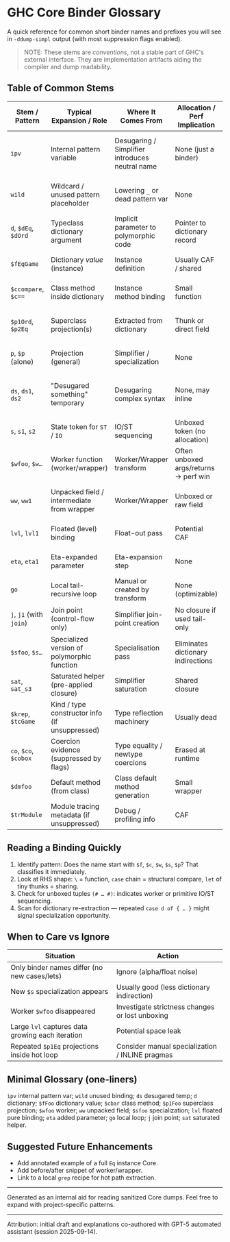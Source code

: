 # GHC Core Binder Glossary

A quick reference for common short binder names and prefixes you will see in `-ddump-simpl` output (with most suppression flags enabled).

> NOTE: These stems are *conventions*, not a stable part of GHC's external interface. They are implementation artifacts aiding the compiler and dump readability.

## Table of Common Stems

| Stem / Pattern | Typical Expansion / Role | Where It Comes From | Allocation / Perf Implication | Ignore If… | Investigate If… | Example Snippet |
|----------------|--------------------------|---------------------|-------------------------------|------------|-----------------|-----------------|
| `ipv` | Internal pattern variable | Desugaring / Simplifier introduces neutral name | None (just a binder) | Always, unless it captures large closure | It closes over unexpected free vars | `case ipv of { I# x# -> … }` |
| `wild` | Wildcard / unused pattern placeholder | Lowering `_` or dead pattern var | None | Always | If it unexpectedly becomes used (rare) | `case wild of { }` (elided) |
| `d`, `$dEq`, `$dOrd` | Typeclass dictionary argument | Implicit parameter to polymorphic code | Pointer to dictionary record | If passed through untouched | If many appear in hot loop (specialize) | `\d -> case d of { … }` |
| `$fEqGame` | Dictionary *value* (instance) | Instance definition | Usually CAF / shared | If not very large | If it retains large data inadvertently | `$fEqGame = { == = … ; /= = … }` |
| `$ccompare`, `$c==` | Class method inside dictionary | Instance method binding | Small function | Usually | If it fails to inline in hot path | `$ccompare = \x y -> …` |
| `$p1Ord`, `$p2Eq` | Superclass projection(s) | Extracted from dictionary | Thunk or direct field | If not repeatedly re-extracted | If repeated extraction shows (force specialization) | `$p1Ord = case d of { MkOrd eq _ -> eq }` |
| `p`, `$p` (alone) | Projection (general) | Simplifier / specialization | None | Usually | If causing code duplication | |
| `ds`, `ds1`, `ds2` | "Desugared something" temporary | Desugaring complex syntax | None, may inline | Usually | If it hides a large expression reused – hoist manually | `let ds = <expr> in …` |
| `s`, `s1`, `s2` | State token for `ST` / `IO` | IO/ST sequencing | Unboxed token (no allocation) | Always | If you see it boxed (shouldn't) | `case f s of (# s', r #) -> …` |
| `$wfoo`, `$w…` | Worker function (worker/wrapper) | Worker/Wrapper transform | Often unboxed args/returns → perf win | Never remove manually | If missing and performance regressed | `$wmoveGame = \board# gems# … -> …` |
| `ww`, `ww1` | Unpacked field / intermediate from wrapper | Worker/Wrapper | Unboxed or raw field | Usually | If it remains boxed where unboxing expected | `case game of { Game ww ww1 … }` |
| `lvl`, `lvl1` | Floated (level) binding | Float-out pass | Potential CAF | If small | If it captures growing structure | `lvl = <pure expr>` |
| `eta`, `eta1` | Eta-expanded parameter | Eta-expansion step | None | Always | If it blocks further simplification | `foo = \eta -> …` |
| `go` | Local tail-recursive loop | Manual or created by transform | None (optimizable) | If simple | If recursion fails to fuse | `go acc x = …` |
| `j`, `j1` (with `join`) | Join point (control-flow only) | Simplifier join-point creation | No closure if used tail-only | Usually | If duplicated instead of joined | `join j x = … in case … of { … -> j v }` |
| `$sfoo`, `$s…` | Specialized version of polymorphic function | Specialisation pass | Eliminates dictionary indirections | Keep | If absent & dictionaries hot | `$sfoo = \x -> …` |
| `sat`, `sat_s3` | Saturated helper (pre-applied closure) | Simplifier saturation | Shared closure | If tiny | If retains large env unexpectedly | `sat = f bigCaptured` |
| `$krep`, `$tcGame` | Kind / type constructor info (if unsuppressed) | Type reflection machinery | Usually dead | If not referenced | If it drags type-level data into runtime | |
| `co`, `$co`, `$cobox` | Coercion evidence (suppressed by flags) | Type equality / newtype coercions | Erased at runtime | Always | If shows up after suppression (flag mis-set) | |
| `$dmfoo` | Default method (from class) | Class default method generation | Small wrapper | If unused | If instance didn’t override & slow | `$dmcompare = …` |
| `$trModule` | Module tracing metadata (if unsuppressed) | Debug / profiling info | CAF | Usually | If it prevents module GC | |

## Reading a Binding Quickly
1. Identify pattern: Does the name start with `$f`, `$c`, `$w`, `$s`, `$p`? That classifies it immediately.
2. Look at RHS shape: `\` = function, `case` chain = structural compare, `let` of tiny thunks = sharing.
3. Check for unboxed tuples `(# … #)`: indicates worker or primitive IO/ST sequencing.
4. Scan for dictionary re-extraction — repeated `case d of { … }` might signal specialization opportunity.

## When to Care vs Ignore
| Situation | Action |
|-----------|--------|
| Only binder names differ (no new cases/lets) | Ignore (alpha/float noise) |
| New `$s` specialization appears | Usually good (less dictionary indirection) |
| Worker `$wfoo` disappeared | Investigate strictness changes or lost unboxing |
| Large `lvl` captures data growing each iteration | Potential space leak |
| Repeated `$p1Eq` projections inside hot loop | Consider manual specialization / INLINE pragmas |

## Minimal Glossary (one-liners)
`ipv` internal pattern var; `wild` unused binding; `ds` desugared temp; `d` dictionary; `$fFoo` dictionary value; `$cbar` class method; `$p1Foo` superclass projection; `$wfoo` worker; `ww` unpacked field; `$sfoo` specialization; `lvl` floated pure binding; `eta` added parameter; `go` local loop; `j` join point; `sat` saturated helper.

## Suggested Future Enhancements
- Add annotated example of a full `Eq` instance Core.
- Add before/after snippet of worker/wrapper.
- Link to a local `grep` recipe for hot path extraction.

---
Generated as an internal aid for reading sanitized Core dumps. Feel free to expand with project-specific patterns.

---
Attribution: initial draft and explanations co-authored with GPT-5 automated assistant (session 2025-09-14).
